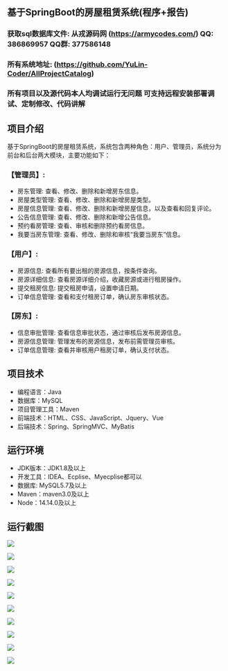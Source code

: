 ## 基于SpringBoot的房屋租赁系统(程序+报告)

###  获取sql数据库文件: 从戎源码网 (https://armycodes.com/) QQ: 386869957 QQ群: 377586148
###  所有系统地址: (https://github.com/YuLin-Coder/AllProjectCatalog) 
###  所有项目以及源代码本人均调试运行无问题 可支持远程安装部署调试、定制修改、代码讲解

## 项目介绍
基于SpringBoot的房屋租赁系统，系统包含两种角色：用户、管理员，系统分为前台和后台两大模块，主要功能如下：

### 【管理员】:
- 房东管理: 查看、修改、删除和新增房东信息。
- 房屋类型管理: 查看、修改、删除和新增房屋类型。
- 房屋信息管理: 查看、修改、删除和新增房屋信息，以及查看和回复评论。
- 公告信息管理: 查看、修改、删除和新增公告信息。
- 预约看房管理: 查看、审核和删除预约看房信息。
- 我要当房东管理: 查看、修改、删除和审核“我要当房东”信息。

### 【用户】:
- 房源信息: 查看所有要出租的房源信息，按条件查询。
- 房源详细信息: 查看房源详细介绍，收藏房源或进行租房操作。
- 提交租房信息: 提交租房申请，设置申请日期。
- 订单信息管理: 查看和支付租房订单，确认房东审核状态。

### 【房东】:
- 信息审批管理: 查看信息审批状态，通过审核后发布房源信息。
- 房源信息管理: 管理发布的房源信息，发布前需管理员审核。
- 订单信息管理: 查看并审核用户租房订单，确认支付状态。

## 项目技术
- 编程语言：Java
- 数据库：MySQL
- 项目管理工具：Maven
- 前端技术：HTML、CSS、JavaScript、Jquery、Vue
- 后端技术：Spring、SpringMVC、MyBatis

## 运行环境
- JDK版本：JDK1.8及以上
- 开发工具：IDEA、Ecplise、Myecplise都可以
- 数据库: MySQL5.7及以上
- Maven：maven3.0及以上
- Node：14.14.0及以上

## 运行截图
![](screenshot/1.png)

![](screenshot/2.png)

![](screenshot/3.png)

![](screenshot/4.png)

![](screenshot/5.png)

![](screenshot/6.png)

![](screenshot/7.png)

![](screenshot/8.png)

![](screenshot/9.png)

![](screenshot/10.png)